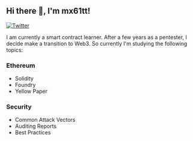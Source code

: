 <h2> Hi there 👋, I'm mx61tt! </h2>
    
[![Twitter](https://img.shields.io/badge/Twitter-1DA1F2?style=for-the-badge&logo=twitter&logoColor=white)](https://twitter.com/mx61tt)


I am currently a smart contract learner. After a few years as a pentester, I decide make a transition to Web3. So currently I'm studying the following topics:

### Ethereum

- Solidity
- Foundry
- Yellow Paper

### Security

- Common Attack Vectors
- Auditing Reports
- Best Practices
